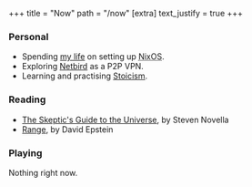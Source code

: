 +++
title = "Now"
path = "/now"
[extra]
text_justify = true
+++

### Personal

- Spending [my life](https://git.deku.moe/thunderbottom/nixos-config) on setting up <abbr title="Please kill me.">NixOS</abbr>.
- Exploring [Netbird](https://netbird.io) as a P2P VPN.
- Learning and practising [Stoicism](https://plato.stanford.edu/entries/stoicism/).

### Reading

- [The Skeptic's Guide to the Universe](https://www.goodreads.com/book/show/38485991-the-skeptics-guide-to-the-universe), by Steven Novella
- [Range](https://www.goodreads.com/book/show/41795733-range), by David Epstein

### Playing

Nothing right now.

